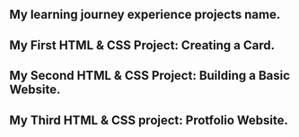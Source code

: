 My learning journey experience projects name.
--------------------------------------------------------------------------------
My First HTML & CSS Project: Creating a Card.
--------------------------------------------------------------------------------
My Second HTML & CSS Project: Building a Basic Website.
-------------------------------------------------------------------------------
My Third HTML & CSS project: Protfolio Website.
--------------------------------------------------------------------------------



